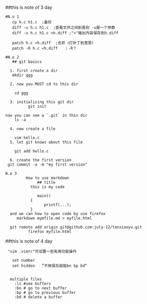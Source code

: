 ##this is note of 3 day

    #N.o 1
       cp h.c h1.c  ;备份
       diff -u h.c h1.c  ;查看文件之间到差别 -u是一个参数
       diff -u h.c h1.c >h.diff ;">"输出内容保存到h.diff

       patch h.c <h.diff  ;合并（打补丁到意思）
       patch -R h.c <h.diff   ；-R？

    #N.o 2
       ## git basics

      1. first create a dir
       mkdir ggg

      2. now you MUST cd to this dir

        cd ggg

      3. initializing this git dir
              git init

    now you can see a `.git` in this dir
        ls -a

      4. now create a file

        vim hello.c
      5. let git knows about this file

        git add hello.c

      6. create the first version
     git commit -a -m "my first version"

    N.o 3
             How to use markdown
                  ## title
               this is my code

                  main()
               {
                     printf(...);
               }
      and we can how to open code by use firefox
         markdown mymfile.md > myfile.html

      git remote add origin git@github.com:july-12/tanxiaoyu.git
              firefox myfile.html

##this is note of 4 day

     "vim .vimrc"可设置一些有用功能操作

       set number
       set hidden   ”不用保存就能bn bp bd“


      multiple files
        :ls #see buffers
        :bn # go to next buffer
        :bp # go to previous buffer
        :bd # delete a buffer


